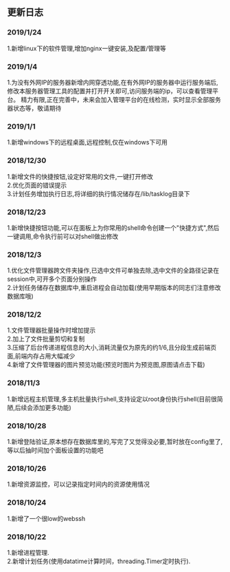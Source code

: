## 更新日志
### 2019/1/24 
1.新增linux下的软件管理,增加nginx一键安装,及配置/管理等
### 2019/1/4
1.为没有外网IP的服务器新增内网穿透功能,在有外网IP的服务器中运行服务端后,修改本服务器管理工具的配置并打开开关即可,访问服务端的ip，可以查看管理平台。
精力有限,正在完善中，未来会加入管理平台的在线检测，实时显示全部服务器状态等，敬请期待
### 2019/1/1
1.新增windows下的远程桌面,远程控制,仅在windows下可用
### 2018/12/30
1.新增文件的快捷按钮,设定好常用的文件,一键打开修改<br>
2.优化页面的错误提示<br>
3.计划任务增加执行日志,将详细的执行情况储存在/lib/tasklog目录下
### 2018/12/23
1.新增快捷按钮功能,可以在面板上为你常用的shell命令创建一个"快捷方式",然后一键调用,命令执行前可以对shell做出修改
### 2018/12/3
1.优化文件管理器跨文件夹操作,已选中文件可单独去除,选中文件的全路径记录在session中,可开多个页面分别操作<br>
2.计划任务储存在数据库中,重启进程会自动加载(使用早期版本的同志们注意修改数据库哦)
### 2018/12/2
1.文件管理器批量操作时增加提示<br>
2.加上了文件批量剪切和复制<br>
3.压缩了后台传递进程信息的大小,消耗流量仅为原先的约1/6,且分段生成前端页面,前端内存占用大幅减少<br>
4.新增了文件管理器的图片预览功能(预览时图片为预览图,原图请点击下载)<br>
### 2018/11/3
1.新增远程主机管理,多主机批量执行shell,支持设定以root身份执行shell(目前很简陋,后续会添加更多功能)<br>
### 2018/10/28
1.新增登陆验证,原本想存在数据库里的,写完了又觉得没必要,暂时放在config里了,等以后抽时间加个面板设置的功能吧<br>
### 2018/10/26
1.新增资源监控，可以记录指定时间内的资源使用情况<br>
### 2018/10/24
1.新增了一个很low的webssh<br>
### 2018/10/22
1.新增进程管理.<br>
2.新增计划任务(使用datatime计算时间，threading.Timer定时执行).<br>
